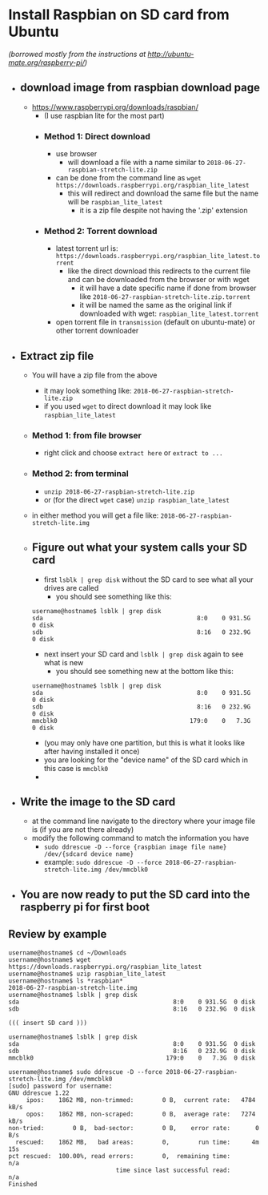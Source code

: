 # Install Raspbian on SD card from Ubuntu

*(borrowed mostly from the instructions at http://ubuntu-mate.org/raspberry-pi/)*

* ## download image from raspbian download page
  * https://www.raspberrypi.org/downloads/raspbian/
    * (I use raspbian lite for the most part)
    * ### Method 1: Direct download
      * use browser
        * will download a file with a name similar to `2018-06-27-raspbian-stretch-lite.zip`
      * can be done from the command line as `wget https://downloads.raspberrypi.org/raspbian_lite_latest`
        * this will redirect and download the same file but the name will be `raspbian_lite_latest`
          * it is a zip file despite not having the '.zip' extension
    * ### Method 2: Torrent download
      * latest torrent url is: `https://downloads.raspberrypi.org/raspbian_lite_latest.torrent`
        * like the direct download this redirects to the current file and can be downloaded from the browser or with wget
          * it will have a date specific name if done from browser like `2018-06-27-raspbian-stretch-lite.zip.torrent`
          * it will be named the same as the original link if downloaded with wget: `raspbian_lite_latest.torrent`
      * open torrent file in `transmission` (default on ubuntu-mate) or other torrent downloader

* ## Extract zip file
  * You will have a zip file from the above
    * it may look something like: ```2018-06-27-raspbian-stretch-lite.zip```
    * if you used `wget` to direct download it may look like `raspbian_lite_latest`
  * ### Method 1: from file browser
    * right click and choose `extract here` or `extract to ...`
  * ### Method 2: from terminal
    * `unzip 2018-06-27-raspbian-stretch-lite.zip`
    * or (for the direct `wget` case) `unzip raspbian_late_latest`
  * in either method you will get a file like: `2018-06-27-raspbian-stretch-lite.img`

  * ## Figure out what your system calls your SD card
    * first `lsblk | grep disk` without the SD card to see what all your drives are called
      * you should see something like this:
    ```
    username@hostname$ lsblk | grep disk
    sda                                           8:0    0 931.5G  0 disk  
    sdb                                           8:16   0 232.9G  0 disk
    ```
    * next insert your SD card and `lsblk | grep disk` again to see what is new
      * you should see something new at the bottom like this:
    ```
    username@hostname$ lsblk | grep disk
    sda                                           8:0    0 931.5G  0 disk  
    sdb                                           8:16   0 232.9G  0 disk  
    mmcblk0                                     179:0    0   7.3G  0 disk
    ```
    * (you may only have one partition, but this is what it looks like after having installed it once)
    * you are looking for the "device name" of the SD card which in this case is `mmcblk0`
    *


* ## Write the image to the SD card
  * at the command line navigate to the directory where your image file is (if you are not there already)
  * modify the following command to match the information you have
    * `sudo ddrescue -D --force {raspbian image file name} /dev/{sdcard device name}`
    * example: `sudo ddrescue -D --force 2018-06-27-raspbian-stretch-lite.img /dev/mmcblk0`

* ## You are now ready to put the SD card into the raspberry pi for first boot


## Review by example

```
username@hostname$ cd ~/Downloads
username@hostname$ wget https://downloads.raspberrypi.org/raspbian_lite_latest
username@hostname$ uzip raspbian_lite_latest
username@hostname$ ls *raspbian*
2018-06-27-raspbian-stretch-lite.img
username@hostname$ lsblk | grep disk
sda                                           8:0    0 931.5G  0 disk  
sdb                                           8:16   0 232.9G  0 disk  

((( insert SD card )))

username@hostname$ lsblk | grep disk
sda                                           8:0    0 931.5G  0 disk  
sdb                                           8:16   0 232.9G  0 disk  
mmcblk0                                     179:0    0   7.3G  0 disk

username@hostname$ sudo ddrescue -D --force 2018-06-27-raspbian-stretch-lite.img /dev/mmcblk0
[sudo] password for username:
GNU ddrescue 1.22
     ipos:    1862 MB, non-trimmed:        0 B,  current rate:   4784 kB/s
     opos:    1862 MB, non-scraped:        0 B,  average rate:   7274 kB/s
non-tried:        0 B,  bad-sector:        0 B,    error rate:       0 B/s
  rescued:    1862 MB,   bad areas:        0,        run time:      4m 15s
pct rescued:  100.00%, read errors:        0,  remaining time:         n/a
                              time since last successful read:         n/a
Finished
```
